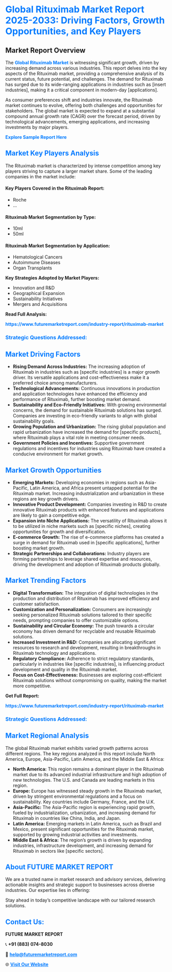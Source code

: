 <h1 style="color: #007BFF;">Global Rituximab Market Report 2025-2033: Driving Factors, Growth Opportunities, and Key Players</h1>

<section id="overview">
<h2>Market Report Overview</h2>
<p>The <a href="https://www.futuremarketreport.com/industry-report/rituximab-market" style="color: #007BFF; text-decoration: none;"><strong>Global Rituximab Market</strong></a> is witnessing significant growth, driven by increasing demand across various industries. This report delves into the key aspects of the Rituximab market, providing a comprehensive analysis of its current status, future potential, and challenges. The demand for Rituximab has surged due to its wide-ranging applications in industries such as [insert industries], making it a critical component in modern-day [applications].</p>
<p>As consumer preferences shift and industries innovate, the Rituximab market continues to evolve, offering both challenges and opportunities for stakeholders. The global market is expected to expand at a substantial compound annual growth rate (CAGR) over the forecast period, driven by technological advancements, emerging applications, and increasing investments by major players.</p>
</section>

<section id="overview">
<p><a href="https://www.futuremarketreport.com/request-sample/reportId=103095" style="color: #007BFF; text-decoration: none;"><strong>Explore Sample Report Here</strong></a></p>
</section>

<section id="key-players">
<h2 style="color: #007BFF;">Market Key Players Analysis</h2>
<p>The Rituximab market is characterized by intense competition among key players striving to capture a larger market share. Some of the leading companies in the market include:</p>
<h4>Key Players Covered in the Rituximab Report:</h4>
<ul><li>Roche</li><li>...</li></ul>
<h4>Rituximab Market Segmentation by Type:</h4>
<ul><li>10ml</li><li>50ml</li></ul>

<h4>Rituximab Market Segmentation by Application:</h4>
<ul><li>Hematological Cancers</li><li>Autoimmune Diseases</li><li>Organ Transplants</li></ul>
<p><strong>Key Strategies Adopted by Market Players:</strong></p>
<ul>
<li>Innovation and R&D</li>
<li>Geographical Expansion</li>
<li>Sustainability Initiatives</li>
<li>Mergers and Acquisitions</li>
</ul>
</section>

<section>
<p><strong>Read Full Analysis: </strong></p><a href="https://www.futuremarketreport.com/industry-report/rituximab-market" style="color: #007BFF; text-decoration: none;"><strong>https://www.futuremarketreport.com/industry-report/rituximab-market</strong></a>
<h3 style="color: #007BFF;">Strategic Questions Addressed:</h3>
</section>

<section id="driving-factors">
<h2 style="color: #007BFF;">Market Driving Factors</h2>
<ul>
<li><strong>Rising Demand Across Industries:</strong> The increasing adoption of Rituximab in industries such as [specific industries] is a major growth driver. Its versatile applications and cost-effectiveness make it a preferred choice among manufacturers.</li>
<li><strong>Technological Advancements:</strong> Continuous innovations in production and application technologies have enhanced the efficiency and performance of Rituximab, further boosting market demand.</li>
<li><strong>Sustainability and Eco-Friendly Initiatives:</strong> With growing environmental concerns, the demand for sustainable Rituximab solutions has surged. Companies are investing in eco-friendly variants to align with global sustainability goals.</li>
<li><strong>Growing Population and Urbanization:</strong> The rising global population and rapid urbanization have increased the demand for [specific products], where Rituximab plays a vital role in meeting consumer needs.</li>
<li><strong>Government Policies and Incentives:</strong> Supportive government regulations and incentives for industries using Rituximab have created a conducive environment for market growth.</li>
</ul>
</section>

<section id="growth-opportunities">
<h2 style="color: #007BFF;">Market Growth Opportunities</h2>
<ul>
<li><strong>Emerging Markets:</strong> Developing economies in regions such as Asia-Pacific, Latin America, and Africa present untapped potential for the Rituximab market. Increasing industrialization and urbanization in these regions are key growth drivers.</li>
<li><strong>Innovative Product Development:</strong> Companies investing in R&D to create innovative Rituximab products with enhanced features and applications are likely to gain a competitive edge.</li>
<li><strong>Expansion into Niche Applications:</strong> The versatility of Rituximab allows it to be utilized in niche markets such as [specific niches], creating opportunities for growth and diversification.</li>
<li><strong>E-commerce Growth:</strong> The rise of e-commerce platforms has created a surge in demand for Rituximab used in [specific applications], further boosting market growth.</li>
<li><strong>Strategic Partnerships and Collaborations:</strong> Industry players are forming partnerships to leverage shared expertise and resources, driving the development and adoption of Rituximab products globally.</li>
</ul>
</section>

<section id="trending-factors">
<h2 style="color: #007BFF;">Market Trending Factors</h2>
<ul>
<li><strong>Digital Transformation:</strong> The integration of digital technologies in the production and distribution of Rituximab has improved efficiency and customer satisfaction.</li>
<li><strong>Customization and Personalization:</strong> Consumers are increasingly seeking personalized Rituximab solutions tailored to their specific needs, prompting companies to offer customizable options.</li>
<li><strong>Sustainability and Circular Economy:</strong> The push towards a circular economy has driven demand for recyclable and reusable Rituximab solutions.</li>
<li><strong>Increased Investment in R&D:</strong> Companies are allocating significant resources to research and development, resulting in breakthroughs in Rituximab technology and applications.</li>
<li><strong>Regulatory Compliance:</strong> Adherence to strict regulatory standards, particularly in industries like [specific industries], is influencing product development and quality in the Rituximab market.</li>
<li><strong>Focus on Cost-Effectiveness:</strong> Businesses are exploring cost-efficient Rituximab solutions without compromising on quality, making the market more competitive.</li>
</ul>
</section>

<section>
<p><strong>Get Full Report: </strong></p><a href="https://www.futuremarketreport.com/industry-report/rituximab-market" style="color: #007BFF; text-decoration: none;"><strong>https://www.futuremarketreport.com/industry-report/rituximab-market</strong></a>
<h3 style="color: #007BFF;">Strategic Questions Addressed:</h3>
</section>


<section id="regional-analysis">
<h2 style="color: #007BFF;">Market Regional Analysis</h2>
<p>The global Rituximab market exhibits varied growth patterns across different regions. The key regions analyzed in this report include North America, Europe, Asia-Pacific, Latin America, and the Middle East & Africa:</p>
<ul>
<li><strong>North America:</strong> This region remains a dominant player in the Rituximab market due to its advanced industrial infrastructure and high adoption of new technologies. The U.S. and Canada are leading markets in this region.</li>
<li><strong>Europe:</strong> Europe has witnessed steady growth in the Rituximab market, driven by stringent environmental regulations and a focus on sustainability. Key countries include Germany, France, and the U.K.</li>
<li><strong>Asia-Pacific:</strong> The Asia-Pacific region is experiencing rapid growth, fueled by industrialization, urbanization, and increasing demand for Rituximab in countries like China, India, and Japan.</li>
<li><strong>Latin America:</strong> Emerging markets in Latin America, such as Brazil and Mexico, present significant opportunities for the Rituximab market, supported by growing industrial activities and investments.</li>
<li><strong>Middle East & Africa:</strong> The region’s growth is driven by expanding industries, infrastructure development, and increasing demand for Rituximab in sectors like [specific sectors].</li>
</ul>
</section>

<footer>
<h2 style="color: #007BFF;">About FUTURE MARKET REPORT</h2>
<p>We are a trusted name in market research and advisory services, delivering actionable insights and strategic support to businesses across diverse industries. Our expertise lies in offering:</p>

<p>Stay ahead in today’s competitive landscape with our tailored research solutions.</p>

<h2 style="color: #007BFF;">Contact Us:</h2>
<p><strong>FUTURE MARKET REPORT</strong></p>
<p>📞 <strong>+91 (883) 074-8030</strong></p>
<p>📧 <strong><a href="mailto:help@futuremarketreport.com" style="color: #007BFF;">help@futuremarketreport.com</a></strong></p>
<p>🌐 <strong><a href="https://www.futuremarketreport.com/" style="color: #007BFF;">Visit Our Website</a></strong></p>
</footer>